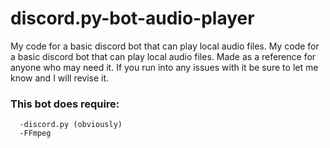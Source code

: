 # discord.py-bot-audio-player
My code for a basic discord bot that can play local audio files. My code for a basic discord bot that can play local audio files. Made as a reference for anyone who may need it. If you run into any issues with it be sure to let me know and I will revise it.

### This bot does require:
      -discord.py (obviously)
      -FFmpeg
